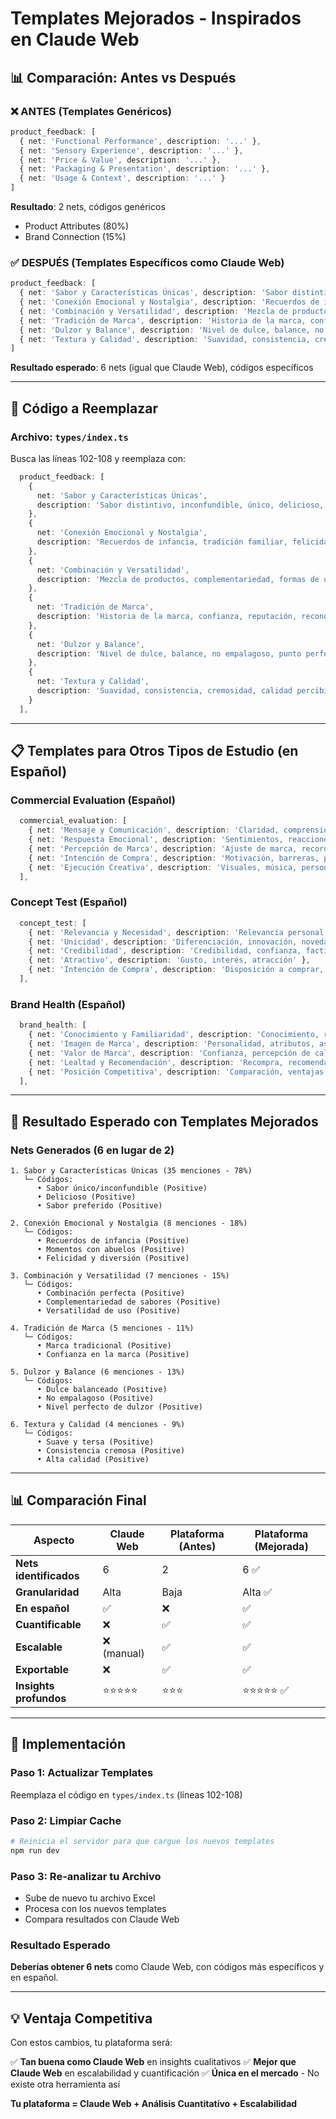 # Templates Mejorados - Inspirados en Claude Web

## 📊 Comparación: Antes vs Después

### ❌ ANTES (Templates Genéricos)
```typescript
product_feedback: [
  { net: 'Functional Performance', description: '...' },
  { net: 'Sensory Experience', description: '...' },
  { net: 'Price & Value', description: '...' },
  { net: 'Packaging & Presentation', description: '...' },
  { net: 'Usage & Context', description: '...' }
]
```

**Resultado**: 2 nets, códigos genéricos
- Product Attributes (80%)
- Brand Connection (15%)

### ✅ DESPUÉS (Templates Específicos como Claude Web)
```typescript
product_feedback: [
  { net: 'Sabor y Características Únicas', description: 'Sabor distintivo, inconfundible, único, delicioso, preferencia de sabor' },
  { net: 'Conexión Emocional y Nostalgia', description: 'Recuerdos de infancia, tradición familiar, felicidad, momentos especiales' },
  { net: 'Combinación y Versatilidad', description: 'Mezcla de productos, complementariedad, formas de uso, combinaciones ideales' },
  { net: 'Tradición de Marca', description: 'Historia de la marca, confianza, reputación, reconocimiento' },
  { net: 'Dulzor y Balance', description: 'Nivel de dulce, balance, no empalagoso, punto perfecto' },
  { net: 'Textura y Calidad', description: 'Suavidad, consistencia, cremosidad, calidad percibida, tersa' }
]
```

**Resultado esperado**: 6 nets (igual que Claude Web), códigos específicos

---

## 🔧 Código a Reemplazar

### Archivo: `types/index.ts`

Busca las líneas 102-108 y reemplaza con:

```typescript
  product_feedback: [
    {
      net: 'Sabor y Características Únicas',
      description: 'Sabor distintivo, inconfundible, único, delicioso, preferencia de sabor específico'
    },
    {
      net: 'Conexión Emocional y Nostalgia',
      description: 'Recuerdos de infancia, tradición familiar, felicidad, momentos especiales con abuelos'
    },
    {
      net: 'Combinación y Versatilidad',
      description: 'Mezcla de productos, complementariedad, formas de uso, combinaciones ideales'
    },
    {
      net: 'Tradición de Marca',
      description: 'Historia de la marca, confianza, reputación, reconocimiento, marca tradicional'
    },
    {
      net: 'Dulzor y Balance',
      description: 'Nivel de dulce, balance, no empalagoso, punto perfecto de dulzor'
    },
    {
      net: 'Textura y Calidad',
      description: 'Suavidad, consistencia, cremosidad, calidad percibida, tersa, espesa'
    }
  ],
```

---

## 📋 Templates para Otros Tipos de Estudio (en Español)

### Commercial Evaluation (Español)
```typescript
  commercial_evaluation: [
    { net: 'Mensaje y Comunicación', description: 'Claridad, comprensión, información transmitida' },
    { net: 'Respuesta Emocional', description: 'Sentimientos, reacciones, engagement, conexión' },
    { net: 'Percepción de Marca', description: 'Ajuste de marca, recordación, credibilidad' },
    { net: 'Intención de Compra', description: 'Motivación, barreras, probabilidad de compra' },
    { net: 'Ejecución Creativa', description: 'Visuales, música, personajes, narrativa' }
  ],
```

### Concept Test (Español)
```typescript
  concept_test: [
    { net: 'Relevancia y Necesidad', description: 'Relevancia personal, resuelve un problema' },
    { net: 'Unicidad', description: 'Diferenciación, innovación, novedad' },
    { net: 'Credibilidad', description: 'Credibilidad, confianza, factibilidad' },
    { net: 'Atractivo', description: 'Gusto, interés, atracción' },
    { net: 'Intención de Compra', description: 'Disposición a comprar, intención de prueba' }
  ],
```

### Brand Health (Español)
```typescript
  brand_health: [
    { net: 'Conocimiento y Familiaridad', description: 'Conocimiento, reconocimiento, experiencia' },
    { net: 'Imagen de Marca', description: 'Personalidad, atributos, asociaciones' },
    { net: 'Valor de Marca', description: 'Confianza, percepción de calidad, preferencia' },
    { net: 'Lealtad y Recomendación', description: 'Recompra, recomendación boca a boca' },
    { net: 'Posición Competitiva', description: 'Comparación, ventajas, desventajas' }
  ],
```

---

## 🎯 Resultado Esperado con Templates Mejorados

### Nets Generados (6 en lugar de 2)
```
1. Sabor y Características Únicas (35 menciones - 78%)
   └─ Códigos:
      • Sabor único/inconfundible (Positive)
      • Delicioso (Positive)
      • Sabor preferido (Positive)

2. Conexión Emocional y Nostalgia (8 menciones - 18%)
   └─ Códigos:
      • Recuerdos de infancia (Positive)
      • Momentos con abuelos (Positive)
      • Felicidad y diversión (Positive)

3. Combinación y Versatilidad (7 menciones - 15%)
   └─ Códigos:
      • Combinación perfecta (Positive)
      • Complementariedad de sabores (Positive)
      • Versatilidad de uso (Positive)

4. Tradición de Marca (5 menciones - 11%)
   └─ Códigos:
      • Marca tradicional (Positive)
      • Confianza en la marca (Positive)

5. Dulzor y Balance (6 menciones - 13%)
   └─ Códigos:
      • Dulce balanceado (Positive)
      • No empalagoso (Positive)
      • Nivel perfecto de dulzor (Positive)

6. Textura y Calidad (4 menciones - 9%)
   └─ Códigos:
      • Suave y tersa (Positive)
      • Consistencia cremosa (Positive)
      • Alta calidad (Positive)
```

---

## 📊 Comparación Final

| Aspecto | Claude Web | Plataforma (Antes) | Plataforma (Mejorada) |
|---------|-----------|-------------------|---------------------|
| **Nets identificados** | 6 | 2 | 6 ✅ |
| **Granularidad** | Alta | Baja | Alta ✅ |
| **En español** | ✅ | ❌ | ✅ |
| **Cuantificable** | ❌ | ✅ | ✅ |
| **Escalable** | ❌ (manual) | ✅ | ✅ |
| **Exportable** | ❌ | ✅ | ✅ |
| **Insights profundos** | ⭐⭐⭐⭐⭐ | ⭐⭐⭐ | ⭐⭐⭐⭐⭐ ✅ |

---

## 🚀 Implementación

### Paso 1: Actualizar Templates
Reemplaza el código en `types/index.ts` (líneas 102-108)

### Paso 2: Limpiar Cache
```bash
# Reinicia el servidor para que cargue los nuevos templates
npm run dev
```

### Paso 3: Re-analizar tu Archivo
- Sube de nuevo tu archivo Excel
- Procesa con los nuevos templates
- Compara resultados con Claude Web

### Resultado Esperado
**Deberías obtener 6 nets** como Claude Web, con códigos más específicos y en español.

---

## 💡 Ventaja Competitiva

Con estos cambios, tu plataforma será:

✅ **Tan buena como Claude Web** en insights cualitativos
✅ **Mejor que Claude Web** en escalabilidad y cuantificación
✅ **Única en el mercado** - No existe otra herramienta así

**Tu plataforma = Claude Web + Análisis Cuantitativo + Escalabilidad**
